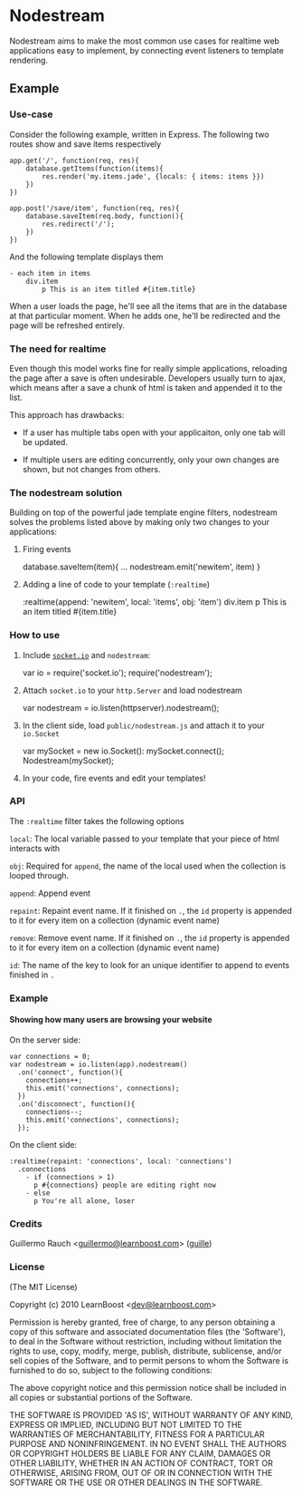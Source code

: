Nodestream
==========

Nodestream aims to make the most common use cases for realtime web applications easy to implement, by connecting event listeners to template rendering.

## Example

### Use-case

Consider the following example, written in Express. The following two routes show and save items respectively

	app.get('/', function(req, res){
		database.getItems(function(items){
			res.render('my.items.jade', {locals: { items: items }})
		})
	})
	
	app.post('/save/item', function(req, res){
		database.saveItem(req.body, function(){
			res.redirect('/');
		})
	})

And the following template displays them

	- each item in items
		div.item
			p This is an item titled #{item.title}

When a user loads the page, he'll see all the items that are in the database at that particular moment. When he adds one, he'll be redirected and the page will be refreshed entirely.

### The need for realtime

Even though this model works fine for really simple applications, reloading the page after a save is often undesirable. Developers usually turn to ajax, which means after a save a chunk of html is taken and appended it to the list.

This approach has drawbacks:

- If a user has multiple tabs open with your applicaiton, only one tab will be updated.

- If multiple users are editing concurrently, only your own changes are shown, but not changes from others.

### The nodestream solution

Building on top of the powerful jade template engine filters, nodestream solves the problems listed above by making only two changes to your applications:

1. Firing events

	database.saveItem(item){
		...
		nodestream.emit('newitem', item)
	}
	
2. Adding a line of code to your template (`:realtime`)

	:realtime(append: 'newitem', local: 'items', obj: 'item')
		div.item
			p This is an item titled #{item.title}
			
### How to use

1. Include [`socket.io`](http://github.com/learnboost/socket.io-node) and `nodestream`:

	var io = require('socket.io');
	require('nodestream');
	
2. Attach `socket.io` to your `http.Server` and load nodestream

	var nodestream = io.listen(httpserver).nodestream();

3. In the client side, load `public/nodestream.js` and attach it to your `io.Socket`

	var mySocket = new io.Socket():
	mySocket.connect();
	Nodestream(mySocket);
	
4. In your code, fire events and edit your templates!

### API

The `:realtime` filter takes the following options

`local`: The local variable passed to your template that your piece of html interacts with

`obj`: Required for `append`, the name of the local used when the collection is looped through.

`append`: Append event

`repaint`: Repaint event name. If it finished on `.`, the `id` property is appended to it for every item on a collection (dynamic event name)

`remove`: Remove event name. If it finished on `.`, the `id` property is appended to it for every item on a collection (dynamic event name)

`id`: The name of the key to look for an unique identifier to append to events finished in `.`

### Example

#### Showing how many users are browsing your website

On the server side:
	
	var connections = 0;
	var nodestream = io.listen(app).nodestream()
	  .on('connect', function(){
	    connections++;
	    this.emit('connections', connections);
	  })
	  .on('disconnect', function(){
	    connections--;
	    this.emit('connections', connections);
	  });

On the client side:

	:realtime(repaint: 'connections', local: 'connections')
	  .connections
	    - if (connections > 1)
	      p #{connections} people are editing right now
	    - else
	      p You're all alone, loser
	
### Credits

Guillermo Rauch &lt;guillermo@learnboost.com&gt; ([guille](http://github.com/guille))

### License 

(The MIT License)

Copyright (c) 2010 LearnBoost &lt;dev@learnboost.com&gt;

Permission is hereby granted, free of charge, to any person obtaining
a copy of this software and associated documentation files (the
'Software'), to deal in the Software without restriction, including
without limitation the rights to use, copy, modify, merge, publish,
distribute, sublicense, and/or sell copies of the Software, and to
permit persons to whom the Software is furnished to do so, subject to
the following conditions:

The above copyright notice and this permission notice shall be
included in all copies or substantial portions of the Software.

THE SOFTWARE IS PROVIDED 'AS IS', WITHOUT WARRANTY OF ANY KIND,
EXPRESS OR IMPLIED, INCLUDING BUT NOT LIMITED TO THE WARRANTIES OF
MERCHANTABILITY, FITNESS FOR A PARTICULAR PURPOSE AND NONINFRINGEMENT.
IN NO EVENT SHALL THE AUTHORS OR COPYRIGHT HOLDERS BE LIABLE FOR ANY
CLAIM, DAMAGES OR OTHER LIABILITY, WHETHER IN AN ACTION OF CONTRACT,
TORT OR OTHERWISE, ARISING FROM, OUT OF OR IN CONNECTION WITH THE
SOFTWARE OR THE USE OR OTHER DEALINGS IN THE SOFTWARE.
